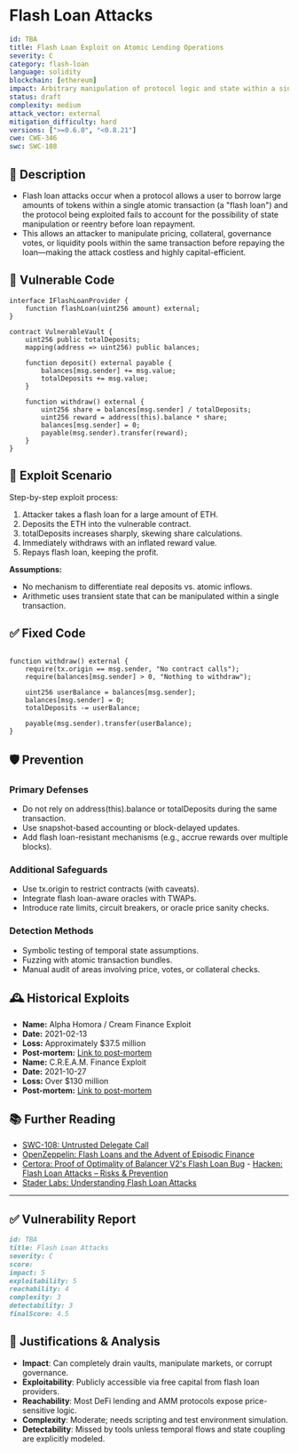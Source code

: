 # Flash Loan Attacks

```YAML
id: TBA
title: Flash Loan Exploit on Atomic Lending Operations
severity: C
category: flash-loan
language: solidity
blockchain: [ethereum]
impact: Arbitrary manipulation of protocol logic and state within a single transaction
status: draft
complexity: medium
attack_vector: external
mitigation_difficulty: hard
versions: [">=0.6.0", "<0.8.21"]
cwe: CWE-346
swc: SWC-108
```

## 📝 Description

- Flash loan attacks occur when a protocol allows a user to borrow large amounts of tokens within a single atomic transaction (a "flash loan") and the protocol being exploited fails to account for the possibility of state manipulation or reentry before loan repayment. 
- This allows an attacker to manipulate pricing, collateral, governance votes, or liquidity pools within the same transaction before repaying the loan—making the attack costless and highly capital-efficient.

## 🚨 Vulnerable Code

```solidity
interface IFlashLoanProvider {
    function flashLoan(uint256 amount) external;
}

contract VulnerableVault {
    uint256 public totalDeposits;
    mapping(address => uint256) public balances;

    function deposit() external payable {
        balances[msg.sender] += msg.value;
        totalDeposits += msg.value;
    }

    function withdraw() external {
        uint256 share = balances[msg.sender] / totalDeposits;
        uint256 reward = address(this).balance * share;
        balances[msg.sender] = 0;
        payable(msg.sender).transfer(reward);
    }
}
```

## 🧪 Exploit Scenario

Step-by-step exploit process:

1. Attacker takes a flash loan for a large amount of ETH.
2. Deposits the ETH into the vulnerable contract.
3. totalDeposits increases sharply, skewing share calculations.
4. Immediately withdraws with an inflated reward value.
5. Repays flash loan, keeping the profit.

**Assumptions:**

- No mechanism to differentiate real deposits vs. atomic inflows.
- Arithmetic uses transient state that can be manipulated within a single transaction.

## ✅ Fixed Code

```solidity

function withdraw() external {
    require(tx.origin == msg.sender, "No contract calls");
    require(balances[msg.sender] > 0, "Nothing to withdraw");

    uint256 userBalance = balances[msg.sender];
    balances[msg.sender] = 0;
    totalDeposits -= userBalance;

    payable(msg.sender).transfer(userBalance);
}
```

## 🛡️ Prevention

### Primary Defenses

- Do not rely on address(this).balance or totalDeposits during the same transaction.
- Use snapshot-based accounting or block-delayed updates.
- Add flash loan-resistant mechanisms (e.g., accrue rewards over multiple blocks).

### Additional Safeguards

- Use tx.origin to restrict contracts (with caveats).
- Integrate flash loan-aware oracles with TWAPs.
- Introduce rate limits, circuit breakers, or oracle price sanity checks.

### Detection Methods

- Symbolic testing of temporal state assumptions.
- Fuzzing with atomic transaction bundles.
- Manual audit of areas involving price, votes, or collateral checks.


## 🕰️ Historical Exploits

- **Name:** Alpha Homora / Cream Finance Exploit
- **Date:** 2021-02-13 
- **Loss:** Approximately $37.5 million 
- **Post-mortem:** [Link to post-mortem](https://blog.alphaventuredao.io/alpha-homora-v2-post-mortem/) 
- **Name:** C.R.E.A.M. Finance Exploit
- **Date:** 2021-10-27 
- **Loss:** Over $130 million 
- **Post-mortem:** [Link to post-mortem](https://www.merklescience.com/blog/hack-track-analysis-of-c-r-e-a-m-finance-hack) 

## 📚 Further Reading

- [SWC-108: Untrusted Delegate Call](https://swcregistry.io/docs/SWC-108/) 
- [OpenZeppelin: Flash Loans and the Advent of Episodic Finance](https://blog.openzeppelin.com/flash-loans-and-the-advent-of-episodic-finance) 
- [Certora: Proof of Optimality of Balancer V2's Flash Loan Bug](https://medium.com/certora/proof-of-optimality-of-balancer-v2s-flash-loan-bug-2eea00b908e2) - [Hacken: Flash Loan Attacks – Risks & Prevention](https://hacken.io/discover/flash-loan-attacks/) 
- [Stader Labs: Understanding Flash Loan Attacks](https://www.staderlabs.com/blogs/staking-basics/flash-loan-attack/) 

---

## ✅ Vulnerability Report 

```markdown
id: TBA
title: Flash Loan Attacks
severity: C
score:
impact: 5         
exploitability: 5 
reachability: 4   
complexity: 3     
detectability: 3  
finalScore: 4.5
```

## 📄 Justifications & Analysis

- **Impact**: Can completely drain vaults, manipulate markets, or corrupt governance.
- **Exploitability**: Publicly accessible via free capital from flash loan providers.
- **Reachability**: Most DeFi lending and AMM protocols expose price-sensitive logic.
- **Complexity**: Moderate; needs scripting and test environment simulation.
- **Detectability**: Missed by tools unless temporal flows and state coupling are explicitly modeled.
